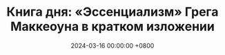 ---
title: "Книга дня: «Эссенциализм» Грега Маккеоуна в кратком изложении"
description: >-
  Сфокусируйтесь на главном! Обзор книги "Эссенциализм": продуктивность, минимализм и жизнь с целью.
date: 2024-03-16 00:00:00 +0800
categories: [Мышление, Конспекты-книг]
tags:
  [
    эссенциализм,
    грег-маккеоун,
    продуктивность,
    минимализм,
    фокус,
    личная-эффективность,
    приоритизация,
    тайм-менеджмент,
    саморазвитие,
    постановка-целей,
    управление-энергией,
    жизнь-с-целью,
    принятие-решений,
    устранение-отвлечений,
    успех-в-работе
  ]
image:
alt: Обложка книги Эссенциализм Грега Маккеоуна
fallback:
  -
  # Replace with the URL of your backup image
  -
  # Replace with the URL of your backup image
---